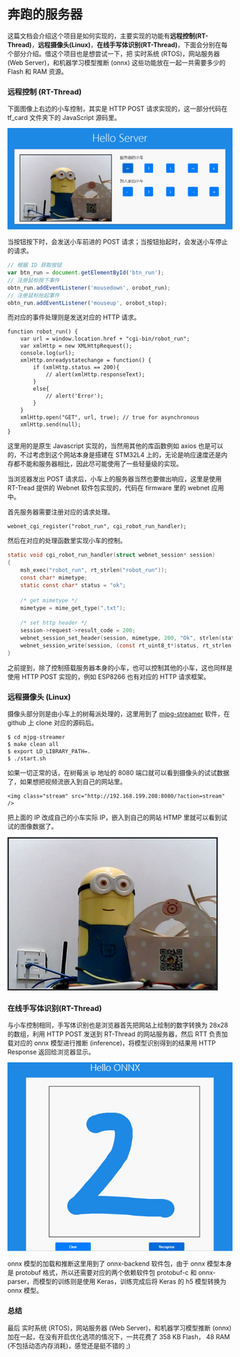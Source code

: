 # 奔跑的服务器

这篇文档会介绍这个项目是如何实现的，主要实现的功能有**远程控制(RT-Thread)**，**远程摄像头(Linux)**，**在线手写体识别(RT-Thread)**，下面会分别在每个部分介绍。借这个项目也是想尝试一下，把 实时系统 (RTOS)，网站服务器 (Web Server)，和机器学习模型推断 (onnx) 这些功能放在一起一共需要多少的 Flash 和 RAM 资源。

### 远程控制 (RT-Thread)

下面图像上右边的小车控制，其实是 HTTP POST 请求实现的，这一部分代码在 tf_card 文件夹下的 JavaScript 源码里。

![](./demo.png)

当按钮按下时，会发送小车前进的 POST 请求；当按钮抬起时，会发送小车停止的请求。

```Javascript
// 根据 ID 获取按钮
var btn_run = document.getElementById('btn_run');
// 注册鼠标按下事件
obtn_run.addEventListener('mousedown', orobot_run);
// 注册鼠标抬起事件
obtn_run.addEventListener('mouseup', orobot_stop);
```

而对应的事件处理则是发送对应的 HTTP 请求。

```
function robot_run() {
    var url = window.location.href + "cgi-bin/robot_run";
    var xmlHttp = new XMLHttpRequest();
    console.log(url);
    xmlHttp.onreadystatechange = function() {
        if (xmlHttp.status == 200){
            // alert(xmlHttp.responseText);
        }
        else{
            // alert('Error');
        }
    }
    xmlHttp.open("GET", url, true); // true for asynchronous
    xmlHttp.send(null);
}
```

这里用的是原生 Javascript 实现的，当然用其他的库函数例如 axios 也是可以的，不过考虑到这个网站本身是搭建在 STM32L4 上的，无论是响应速度还是内存都不能和服务器相比，因此尽可能使用了一些轻量级的实现。

当浏览器发出 POST 请求后，小车上的服务器当然也要做出响应，这里是使用 RT-Tread 提供的 Webnet 软件包实现的，代码在 firmware 里的 webnet 应用中。

首先服务器需要注册对应的请求处理。

```
webnet_cgi_register("robot_run", cgi_robot_run_handler);
```

然后在对应的处理函数里实现小车的控制。

```C
static void cgi_robot_run_handler(struct webnet_session* session)
{
    msh_exec("robot_run", rt_strlen("robot_run"));
    const char* mimetype;
    static const char* status = "ok";

    /* get mimetype */
    mimetype = mime_get_type(".txt");

    /* set http header */
    session->request->result_code = 200;
    webnet_session_set_header(session, mimetype, 200, "Ok", strlen(status));
    webnet_session_write(session, (const rt_uint8_t*)status, rt_strlen(status));
}
```

之前提到，除了控制搭载服务器本身的小车，也可以控制其他的小车，这也同样是使用 HTTP POST 实现的，例如 ESP8266 也有对应的 HTTP 请求框架。

### 远程摄像头 (Linux)

摄像头部分则是由小车上的树莓派处理的，这里用到了 [mjpg-streamer](https://github.com/jacksonliam/mjpg-streamer) 软件，在 github 上 clone 对应的源码后。

```
$ cd mjpg-streamer
$ make clean all
$ export LD_LIBRARY_PATH=.
$ ./start.sh
```

 如果一切正常的话，在树莓派 ip 地址的 8080 端口就可以看到摄像头的试试数据了，如果想把视频流嵌入到自己的网站里。

```
<img class="stream" src="http://192.168.199.208:8080/?action=stream" />
```

把上面的 IP 改成自己的小车实际 IP，嵌入到自己的网站 HTMP 里就可以看到试试的图像数据了。

![](./minions.png)

### 在线手写体识别(RT-Thread)

与小车控制相同，手写体识别也是浏览器首先把网站上绘制的数字转换为 28x28 的数组，利用 HTTP POST 发送到 RT-Thread 的网站服务器，然后 RTT 负责加载对应的 onnx 模型进行推断 (inference)，将模型识别得到的结果用 HTTP Response 返回给浏览器显示。

![](./onnx.png)

onnx 模型的加载和推断这里用到了 onnx-backend 软件包，由于 onnx 模型本身是 protobuf 格式，所以还需要对应的两个依赖软件包 protobuf-c 和 onnx-parser，而模型的训练则是使用 Keras，训练完成后将 Keras 的 h5 模型转换为 onnx 模型。

### 总结

最后 实时系统 (RTOS)，网站服务器 (Web Server)，和机器学习模型推断 (onnx) 加在一起，在没有开启优化选项的情况下，一共花费了 358 KB Flash， 48 RAM (不包括动态内存消耗)，感觉还是挺不错的 ;)

